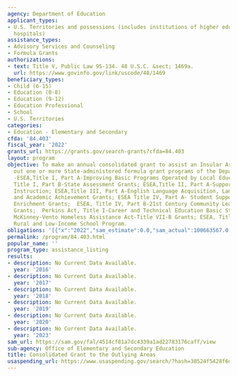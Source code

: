 ```yaml
---
agency: Department of Education
applicant_types:
- U.S. Territories and possessions (includes institutions of higher education and
  hospitals)
assistance_types:
- Advisory Services and Counseling
- Formula Grants
authorizations:
- text: Title V, Public Law 95-134. 48 U.S.C. &sect; 1469a.
  url: https://www.govinfo.gov/link/uscode/48/1469
beneficiary_types:
- Child (6-15)
- Education (0-8)
- Education (9-12)
- Education Professional
- School
- U.S. Territories
categories:
- Education - Elementary and Secondary
cfda: '84.403'
fiscal_year: '2022'
grants_url: https://grants.gov/search-grants?cfda=84.403
layout: program
objective: To make an annual consolidated grant to assist an Insular Area in carrying
  out one or more State-administered formula grant programs of the Department. (i.e.,
  -ESEA,Title I, Part A-Improving Basic Programs Operated by Local Educational Agencies;  ESEA
  Title I, Part B-State Assessment Grants; ESEA,Title II, Part A-Supporting Effective
  Instruction; ESEA,Title III, Part A-English Language Acquisition, Language Enhancement,
  and Academic Achievement Grants; ESEA Title IV, Part A- Student Support and Academic
  Enrichment Grants;  ESEA, Title IV, Part B-21st Century Community Learning Centers
  Grants;  Perkins Act, Title I-Career and Technical Education Basic State Grants;-
  McKinney-Vento Homeless Assistance Act-Title VII-B Grants; ESEA, Title V, Part B,
  Rural and Low-Income School Program.
obligations: '[{"x":"2022","sam_estimate":0.0,"sam_actual":100663567.0,"usa_spending_actual":97231477.21},{"x":"2023","sam_estimate":105416763.0,"sam_actual":0.0,"usa_spending_actual":104538578.8},{"x":"2024","sam_estimate":0.0,"sam_actual":0.0,"usa_spending_actual":103527638.54}]'
permalink: /program/84.403.html
popular_name: ''
program_type: assistance_listing
results:
- description: No Current Data Available.
  year: '2016'
- description: No Current Data Available.
  year: '2017'
- description: No Current Data Available.
  year: '2018'
- description: No Current Data Available.
  year: '2019'
- description: No Current Data Available.
  year: '2020'
- description: No Current Data Available.
  year: '2023'
sam_url: https://sam.gov/fal/4514cf81a7dc4339a1ad22783176caff/view
sub-agency: Office of Elementary and Secondary Education
title: Consolidated Grant to the Outlying Areas
usaspending_url: https://www.usaspending.gov/search/?hash=38524f5428f6d758bf301383532d5f1c
---
```

